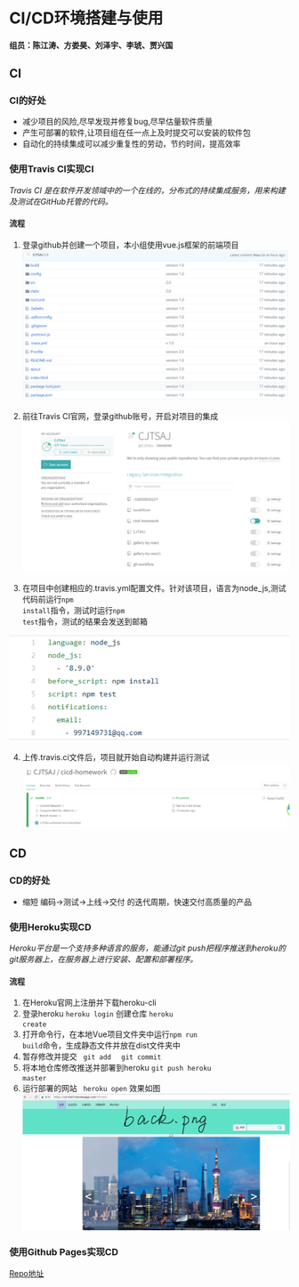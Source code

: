 # CI/CD环境搭建与使用

#### 组员：陈江涛、方娄昊、刘泽宇、李琥、贾兴国
## CI
### CI的好处
- 减少项目的风险,尽早发现并修复bug,尽早估量软件质量
- 产生可部署的软件,让项目组在任一点上及时提交可以安装的软件包
- 自动化的持续集成可以减少重复性的劳动，节约时间，提高效率

### 使用Travis CI实现CI
*Travis CI 是在软件开发领域中的一个在线的，分布式的持续集成服务，用来构建及测试在GitHub托管的代码。*
#### 流程
1. 登录github并创建一个项目，本小组使用vue.js框架的前端项目
![](https://github.com/CJTSAJ/cicd-homework/blob/master/PPT_pic/1.png)

2. 前往Travis CI官网，登录github账号，开启对项目的集成
![](https://github.com/CJTSAJ/cicd-homework/blob/master/PPT_pic/2.png)

3. 在项目中创建相应的.travis.yml配置文件。针对该项目，语言为node_js,测试代码前运行<code>npm install</code>指令，测试时运行<code>npm test</code>指令，测试的结果会发送到邮箱

![](https://github.com/CJTSAJ/cicd-homework/blob/master/PPT_pic/3.png)

4. 上传.travis.ci文件后，项目就开始自动构建并运行测试
![](https://github.com/CJTSAJ/cicd-homework/blob/master/PPT_pic/4.png)


## CD
### CD的好处
- 缩短 编码->测试->上线->交付 的迭代周期，快速交付高质量的产品

### 使用Heroku实现CD
*Heroku平台是一个支持多种语言的服务，能通过git push把程序推送到heroku的git服务器上，在服务器上进行安装、配置和部署程序。*
#### 流程
1. 在Heroku官网上注册并下载heroku-cli
2. 登录heroku   <code>heroku login</code>
创建仓库
<code>heroku create</code>
3. 打开命令行，在本地Vue项目文件夹中运行<code>npm run build</code>命令，生成静态文件并放在dist文件夹中
4.  暂存修改并提交
<code> git add </code>
	 <code> git commit</code>
5. 将本地仓库修改推送并部署到heroku
<code>git push heroku master</code>
6. 运行部署的网站
<code> heroku open</code>
效果如图
![](https://github.com/CJTSAJ/cicd-homework/blob/master/PPT_pic/8.png)

### 使用Github Pages实现CD
[Repo地址](https://github.com/CJTSAJ/travis-pages-homework)






























